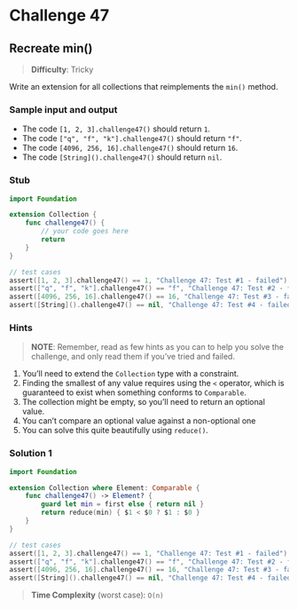 # Challenge 47

## Recreate min()

> **Difficulty**: Tricky

Write an extension for all collections that reimplements the `min()` method.

### Sample input and output

- The code `[1, 2, 3].challenge47()` should return `1`.
- The code `["q", "f", "k"].challenge47()` should return `"f"`.
- The code `[4096, 256, 16].challenge47()` should return `16`.
- The code `[String]().challenge47()` should return `nil`.

### Stub

``` swift
import Foundation

extension Collection {
    func challenge47() {
        // your code goes here
        return
    }
}

// test cases
assert([1, 2, 3].challenge47() == 1, "Challenge 47: Test #1 - failed")
assert(["q", "f", "k"].challenge47() == "f", "Challenge 47: Test #2 - failed")
assert([4096, 256, 16].challenge47() == 16, "Challenge 47: Test #3 - failed")
assert([String]().challenge47() == nil, "Challenge 47: Test #4 - failed")
```

### Hints

> **NOTE**: Remember, read as few hints as you can to help you solve the challenge, and only read them if you’ve tried and failed.

1. You’ll need to extend the `Collection` type with a constraint.
2. Finding the smallest of any value requires using the `<` operator, which is guaranteed to exist when something conforms to `Comparable`.
3. The collection might be empty, so you’ll need to return an optional value.
4. You can’t compare an optional value against a non-optional one
5. You can solve this quite beautifully using `reduce()`.

### Solution 1

``` swift
import Foundation

extension Collection where Element: Comparable {
    func challenge47() -> Element? {
        guard let min = first else { return nil }
        return reduce(min) { $1 < $0 ? $1 : $0 }
    }
}

// test cases
assert([1, 2, 3].challenge47() == 1, "Challenge 47: Test #1 - failed")
assert(["q", "f", "k"].challenge47() == "f", "Challenge 47: Test #2 - failed")
assert([4096, 256, 16].challenge47() == 16, "Challenge 47: Test #3 - failed")
assert([String]().challenge47() == nil, "Challenge 47: Test #4 - failed")
```

> **Time Complexity** (worst case): `O(n)`
